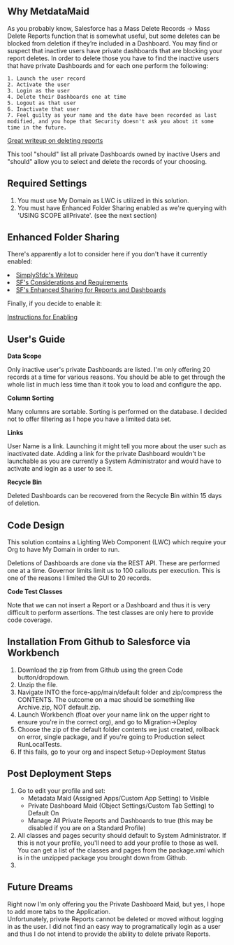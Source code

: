 ## Why MetdataMaid
As you probably know, Salesforce has a Mass Delete Records -> Mass Delete Reports function that is somewhat useful, but some deletes can be blocked from deletion if they’re included in a Dashboard.  You may find or suspect that inactive users have private dashboards that are blocking your report deletes.  In order to delete those you have to find the inactive users that have private Dashboards and for each one perform the following:
    
    1. Launch the user record
    2. Activate the user
    3. Login as the user
    4. Delete their Dashboards one at time
    5. Logout as that user
    6. Inactivate that user
    7. Feel guilty as your name and the date have been recorded as last modified, and you hope that Security doesn't ask you about it some time in the future.
 

<a href="https://www.simplysfdc.com/2019/03/salesforce-finding-reports-and.html">Great writeup on deleting reports</a> 
 
This tool "should" list all private Dashboards owned by inactive Users and "should" allow you to select and delete the records of your choosing.

## Required Settings
1. You must use My Domain as LWC is utilized in this solution.
2. You must have Enhanced Folder Sharing enabled as we're querying with 'USING SCOPE allPrivate'. (see the next section)

## Enhanced Folder Sharing
There's apparently a lot to consider here if you don't have it currently enabled:

<li><a href="https://www.simplysfdc.com/2014/09/salesforce-enhanced-folder-sharing-for.html">SimplySfdc's Writeup</a></li>
<li><a href="https://help.salesforce.com/apex/HTViewSolution?id=000193465&amp;language=en_US">SF's Considerations and Requirements</a></li>
<li><a href="https://help.salesforce.com/HTViewHelpDoc?id=analytics_sharing_enable.htm">SF's Enhanced Sharing for Reports and Dashboards</a></li>

Finally, if you decide to enable it:

<a href="https://help.salesforce.com/articleView?id=000321245">Instructions for Enabling</a>

## User's Guide

**Data Scope**

Only inactive user's private Dashboards are listed.  I'm only offering 20 records at a time for various reasons.  You should be able to get through the whole list in much less time than it took you to load and configure the app.

**Column Sorting**

Many columns are sortable.  Sorting is performed on the database.  I decided not to offer filtering as I hope you have a limited data set.

**Links**

User Name is a link.  Launching it might tell you more about the user such as inactivated date.  Adding a link for the private Dashboard wouldn't be launchable as you are currently a System Administrator and would have to activate and login as a user to see it.

**Recycle Bin**

Deleted Dashboards can be recovered from the Recycle Bin within 15 days of deletion.

## Code Design
This solution contains a Lighting Web Component (LWC) which require your Org to have My Domain in order to run.

Deletions of Dashboards are done via the REST API.  These are performed one at a time.  Governor limits limit us to 100 callouts per execution.  This is one of the reasons I limited the GUI to 20 records.

**Code Test Classes**

Note that we can not insert a Report or a Dashboard and thus it is very difficult to perform assertions.  The test classes are only here to provide code coverage.

## Installation From Github to Salesforce via Workbench
1. Download the zip from from Github using the green Code button/dropdown.
2. Unzip the file.
3. Navigate INTO the force-app/main/default folder and zip/compress the CONTENTS.  The outcome on a mac should be something like Archive.zip, NOT default.zip.
4. Launch Workbench (float over your name link on the upper right to ensure you're in the correct org), and go to Migration->Deploy
5. Choose the zip of the default folder contents we just created, rollback on error, single package, and if you're going to Production select RunLocalTests.
6. If this fails, go to your org and inspect Setup->Deployment Status

## Post Deployment Steps

1. Go to edit your profile and set:
   - Metadata Maid (Assigned Apps/Custom App Setting) to Visible
   - Private Dashboard Maid (Object Settings/Custom Tab Setting) to Default On
   - Manage All Private Reports and Dashboards to true (this may be disabled if you are on a Standard Profile)
2. All classes and pages security should default to System Administrator.  If this is not your profile, you'll need to add your profile to those as well.  You can get a list of the classes and pages from the package.xml which is in the unzipped package you brought down from Github.
3. 

## Future Dreams
Right now I'm only offering you the Private Dashboard Maid, but yes, I hope to add more tabs to the Application.  
Unfortunately, private Reports cannot be deleted or moved without logging in as the user.  I did not find an easy way to programatically login as a user and thus I do not intend to provide the ability to delete private Reports.

```apex
```
